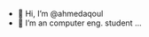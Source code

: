 - 👋 Hi, I’m @ahmedaqoul
- 👀 I’m an computer eng. student ...
<!---
ahmedaqoul/ahmedaqoul is a ✨ special ✨ repository because its `README.md` (this file) appears on your GitHub profile.
You can click the Preview link to take a look at your changes.
--->

